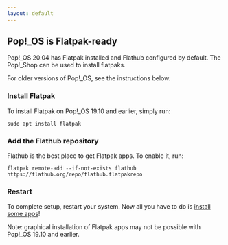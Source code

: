 ```yaml
---
layout: default
---
```

## Pop!_OS is Flatpak-ready

Pop!_OS 20.04 has Flatpak installed and Flathub configured by default. The Pop!_Shop can be used to install flatpaks.

For older versions of Pop!_OS, see the instructions below.

### Install Flatpak
To install Flatpak on Pop!_OS 19.10 and earlier, simply run:

```
sudo apt install flatpak
```

### Add the Flathub repository
Flathub is the best place to get Flatpak apps. To enable it, run:

```
flatpak remote-add --if-not-exists flathub https://flathub.org/repo/flathub.flatpakrepo
```

### Restart

To complete setup, restart your system. Now all you have to do is [install some apps](https://flathub.org)!

Note: graphical installation of Flatpak apps may not be possible with Pop!_OS 19.10 and earlier.

<!--
Written with love using [Apostrophe](https://flathub.org/apps/details/org.gnome.gitlab.somas.Apostrophe).
-->